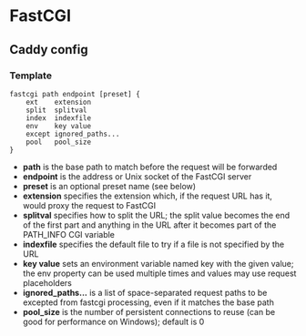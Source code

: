 # FastCGI
## Caddy config
### Template
    fastcgi path endpoint [preset] {
        ext    extension
        split  splitval
        index  indexfile
        env    key value
        except ignored_paths...
        pool   pool_size
    }

* **path** is the base path to match before the request will be forwarded
* **endpoint** is the address or Unix socket of the FastCGI server
* **preset** is an optional preset name (see below)
* **extension** specifies the extension which, if the request URL has it, would proxy the request to FastCGI
* **splitval** specifies how to split the URL; the split value becomes the end of the first part and anything in the URL after it becomes part of the PATH_INFO CGI variable
* **indexfile** specifies the default file to try if a file is not specified by the URL
* **key value** sets an environment variable named key with the given value; the env property can be used multiple times and values may use request placeholders
* **ignored_paths...** is a list of space-separated request paths to be excepted from fastcgi processing, even if it matches the base path
* **pool_size** is the number of persistent connections to reuse (can be good for performance on Windows); default is 0

